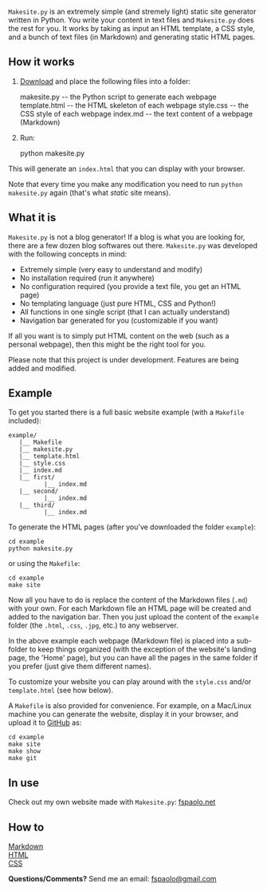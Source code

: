 `Makesite.py` is an extremely simple (and stremely light) static site
generator written in Python. You write your content in text files and
`Makesite.py` does the rest for you. It works by taking as input an
HTML template, a CSS style, and a bunch of text files (in Markdown)
and generating static HTML pages.

## How it works

1) [Download](https://github.com/fspaolo/makesite) and place the following
files into a folder: 

    makesite.py    -- the Python script to generate each webpage
    template.html  -- the HTML skeleton of each webpage
    style.css      -- the CSS style of each webpage
    index.md       -- the text content of a webpage (Markdown) 

2) Run: 

    python makesite.py

This will generate an `index.html` that you can display with your browser.

Note that every time you make any modification you need to run
`python makesite.py` again (that's what *static* site means).

## What it is

`Makesite.py` is not a blog generator! If a blog is what you are looking for,
there are a few dozen blog softwares out there. `Makesite.py` was developed
with the following concepts in mind:

* Extremely simple (very easy to understand and modify)
* No installation required (run it anywhere)
* No configuration required (you provide a text file, you get an HTML page)
* No templating language (just pure HTML, CSS and Python!)
* All functions in one single script (that I can actually understand)
* Navigation bar generated for you (customizable if you want)

If all you want is to simply put HTML content on the web (such as a personal
webpage), then this might be the right tool for you.

Please note that this project is under development. Features are being added and modified.

## Example

To get you started there is a full basic website example (with a `Makefile`
included):

    example/
       |__ Makefile
       |__ makesite.py 
       |__ template.html 
       |__ style.css
       |__ index.md 
       |__ first/ 
              |__ index.md 
       |__ second/ 
              |__ index.md 
       |__ third/ 
              |__ index.md 

To generate the HTML pages (after you've downloaded the folder `example`): 

    cd example
    python makesite.py

or using the `Makefile`:

    cd example
    make site

Now all you have to do is replace the content of the Markdown files (`.md`)
with your own. For each Markdown file an HTML page will be created and added
to the navigation bar. Then you just upload the content of the `example` folder
(the `.html`, `.css`, `.jpg`, etc.) to any webserver.

In the above example each webpage (Markdown file) is placed into a sub-folder 
to keep things organized (with the exception of the website's landing page, the
'Home' page), but you can have all the pages in the same folder if you prefer
(just give them different names).

To customize your website you can play around with the `style.css` and/or
`template.html` (see how below).

A `Makefile` is also provided for convenience. For example, on a Mac/Linux
machine you can generate the website, display it in your browser, and upload
it to [GitHub](https://pages.github.com/) as:

    cd example  
    make site
    make show  
    make git  

## In use

Check out my own website made with `Makesite.py`: [fspaolo.net](http://fspaolo.net)

## How to 

[Markdown](https://github.com/adam-p/markdown-here/wiki/Markdown-Cheatsheet)  
[HTML](http://www.w3schools.com/html/html_intro.asp)  
[CSS](http://www.w3schools.com/css/)  

**Questions/Comments?** Send me an email: [fspaolo@gmail.com](mailto:fspaolo@gmail.com)
